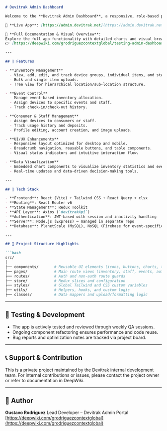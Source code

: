 
````markdown
# Devitrak Admin Dashboard

Welcome to the **Devitrak Admin Dashboard**, a responsive, role-based platform designed for internal management of inventory, events, consumer assignments, and staff operations. This dashboard is tailored for efficient oversight and streamlined control of logistics, devices, and organizational data across the Devitrak system.

🔗 **Live App**: [https://admin.devitrak.net](https://admin.devitrak.net)

📘 **Full Documentation & Visual Overview**:  
Explore the full app functionality with detailed charts and visual breakdowns on DeepWiki:  
👉 [https://deepwiki.com/grodriguezcontextglobal/testing-admin-dashboard](https://deepwiki.com/grodriguezcontextglobal/testing-admin-dashboard)

---

## 🚀 Features

- **Inventory Management**
  - View, add, edit, and track device groups, individual items, and status (e.g., assigned, available, lost).
  - Bulk and single item uploads.
  - Tree view for hierarchical location/sub-location structure.

- **Event Control**
  - Manage event-based inventory allocation.
  - Assign devices to specific events and staff.
  - Track check-in/check-out history.

- **Consumer & Staff Management**
  - Assign devices to consumers or staff.
  - Track usage history and deposits.
  - Profile editing, account creation, and image uploads.

- **UI/UX Enhancements**
  - Responsive layout optimized for desktop and mobile.
  - Breadcrumb navigation, reusable buttons, and table components.
  - Visual status indicators and intuitive interaction flow.

- **Data Visualization**
  - Embedded chart components to visualize inventory statistics and event status.
  - Real-time updates and data-driven decision-making tools.

---

## 🧰 Tech Stack

- **Frontend**: React (Vite) + Tailwind CSS + React Query + clsx
- **Routing**: React Router v6
- **State Management**: Redux Toolkit
- **API Layer**: Axios (`devitrakApi`)
- **Authentication**: JWT-based with session and inactivity handling
- **Server**: Node.js (Express) — managed in separate repo
- **Database**: PlanetScale (MySQL), NoSQL (Firebase for event-specific items)

---

## 📁 Project Structure Highlights

```bash
src/
│
├── components/       # Reusable UI elements (icons, buttons, charts, tables)
├── pages/            # Main route views (inventory, staff, events, auth)
├── routes/           # Auth and non-auth route guards
├── store/            # Redux slices and configuration
├── styles/           # Global Tailwind and CSS custom variables
├── utils/            # Helpers, hooks, and custom logic
├── classes/          # Data mappers and upload/formatting logic
````

---

## 🧪 Testing & Development

* The app is actively tested and reviewed through weekly QA sessions.
* Ongoing component refactoring ensures performance and code reuse.
* Bug reports and optimization notes are tracked via project board.

---

## 📞 Support & Contribution

This is a private project maintained by the Devitrak internal development team. For internal contributions or issues, please contact the project owner or refer to documentation in DeepWiki.

---

## 📌 Author

**Gustavo Rodriguez**
Lead Developer – Devitrak Admin Portal
[https://deepwiki.com/grodriguezcontextglobal](https://deepwiki.com/grodriguezcontextglobal)

```
